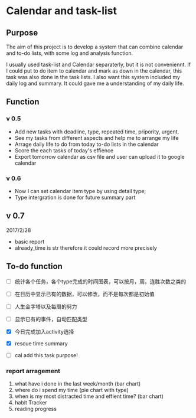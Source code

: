 # Calendar and task-list
## Purpose
The aim of this project is to develop a system that can combine calendar and to-do lists, with some log and analysis function.

I usually used task-list and Calendar separaterly, but it is not conveniennt. If I could put to do item to calendar and mark as down in the calendar, this task was also done in the task lists. I also want this system included my daily log and summary. It could gave me a understanding of my daily life. 

## Function
### v 0.5
- Add new tasks with deadline, type, repeated time, pripority, urgent.
- See my tasks from different aspects and help me to arrange my life
- Arrage daily life to do from today to-do lists in the calendar
- Score the each tasks of today's effience
- Export tomorrow calendar as csv file and user can upload it to google calendar

### v 0.6 
 - Now I can set calendar item type by using detail type;
 - Type intergration is done for future summary part

## v 0.7 
2017/2/28
 - basic report 
 - already_time is str therefore it could record more precisely


## To-do function

* [ ] 统计各个任务，各个type完成的时间图表，可以按月，周。连胜次数之类的
* [ ] 在日历中显示已有的数据，可以修改，而不是每次都是初始值
* [ ] 人生金字塔以及每周的努力
* [ ] 显示已有的事件，自动匹配类型
* [x] 今日完成加入activity选择
* [x] rescue time summary
* [ ] cal add this task purpose!


### report arragement
1. what have i done in the last week/month (bar chart)
2. where do i spend my time (pie chart with type)
3. when is my most distracted time and effient time? (bar chart)
4. habit Tracker 
5. reading progress

